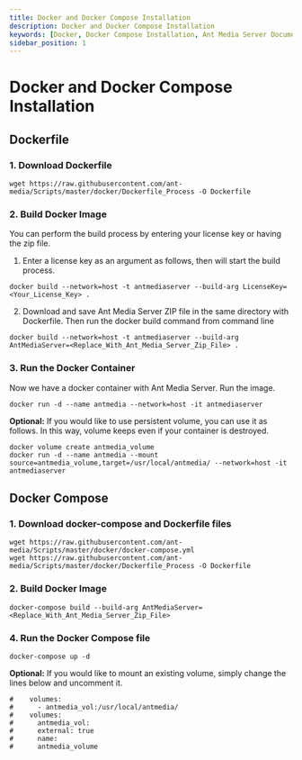 ```yaml
---
title: Docker and Docker Compose Installation 
description: Docker and Docker Compose Installation
keywords: [Docker, Docker Compose Installation, Ant Media Server Documentation, Ant Media Server Tutorials]
sidebar_position: 1
---
```


# Docker and Docker Compose Installation

Dockerfile
----------

### 1\. Download Dockerfile

```shell
wget https://raw.githubusercontent.com/ant-media/Scripts/master/docker/Dockerfile_Process -O Dockerfile
```

### 2\. Build Docker Image

You can perform the build process by entering your license key or having the zip file.

1. Enter a license key as an argument as follows, then will start the build process.

```shell
docker build --network=host -t antmediaserver --build-arg LicenseKey=<Your_License_Key> .
``` 

2. Download and save Ant Media Server ZIP file in the same directory with Dockerfile. Then run the docker build command from command line

```shell
docker build --network=host -t antmediaserver --build-arg AntMediaServer=<Replace_With_Ant_Media_Server_Zip_File> .
``` 
    

### 3\. Run the Docker Container

Now we have a docker container with Ant Media Server. Run the image.

```shell
docker run -d --name antmedia --network=host -it antmediaserver
```

**Optional:** If you would like to use persistent volume, you can use it as follows. In this way, volume keeps even if your container is destroyed.

```shell
docker volume create antmedia_volume
docker run -d --name antmedia --mount source=antmedia_volume,target=/usr/local/antmedia/ --network=host -it antmediaserver
```  

Docker Compose
--------------

### 1\. Download docker-compose and Dockerfile files

```shell
wget https://raw.githubusercontent.com/ant-media/Scripts/master/docker/docker-compose.yml
wget https://raw.githubusercontent.com/ant-media/Scripts/master/docker/Dockerfile_Process -O Dockerfile
```

### 2\. Build Docker Image

```shell
docker-compose build --build-arg AntMediaServer=<Replace_With_Ant_Media_Server_Zip_File>
```

### 4\. Run the Docker Compose file

```shell
docker-compose up -d
```

**Optional:** If you would like to mount an existing volume, simply change the lines below and uncomment it.

    #    volumes:
    #      - antmedia_vol:/usr/local/antmedia/
    #    volumes:
    #      antmedia_vol:
    #      external: true
    #      name:
    #      antmedia_volume
